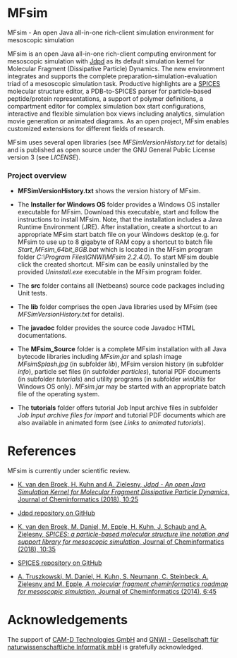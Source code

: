 # MFsim
MFsim - An open Java all-in-one rich-client simulation environment for mesoscopic simulation

MFsim is an open Java all-in-one rich-client computing environment for mesoscopic simulation with [Jdpd](https://github.com/zielesny/Jdpd) as its default simulation kernel for Molecular Fragment (Dissipative Particle) Dynamics. The new environment integrates and supports the complete preparation-simulation-evaluation triad of a mesoscopic simulation task. Productive highlights are a [SPICES](https://github.com/zielesny/SPICES) molecular structure editor, a PDB-to-SPICES parser for particle-based peptide/protein representations, a support of polymer definitions, a compartment editor for complex simulation box start configurations, interactive and flexible simulation box views including analytics, simulation movie generation or animated diagrams. As an open project, MFsim enables customized extensions for different fields of research.

MFsim uses several open libraries (see *MFSimVersionHistory.txt* for details) and is published as open source under the GNU General Public License version 3 (see *LICENSE*).

### Project overview

* **MFSimVersionHistory.txt** shows the version history of MFsim.

* The **Installer for Windows OS** folder provides a Windows OS installer executable for MFsim. Download this executable, start and follow the instructions to install MFsim. Note, that the installation includes a Java Runtime Environment (JRE). After installation, create a shortcut to an appropriate MFsim start batch file on your Windows desktop (e.g. for MFsim to use up to 8 gigabyte of RAM copy a shortcut to batch file *Start_MFsim_64bit_8GB.bat* which is located in the MFsim program folder *C:\Program Files\GNWI\MFsim 2.2.4.0*). To start MFsim double click the created shortcut. MFsim can be easily uninstalled by the provided *Uninstall.exe* executable in the MFsim program folder.

* The **src** folder contains all (Netbeans) source code packages including Unit tests.

* The **lib** folder comprises the open Java libraries used by MFsim (see *MFSimVersionHistory.txt* for details).

* The **javadoc** folder provides the source code Javadoc HTML documentations.

* The **MFsim_Source** folder is a complete MFsim installation with all Java bytecode libraries including *MFsim.jar* and splash image *MFsimSplash.jpg* (in subfolder *lib*), MFsim version history (in subfolder *info*), particle set files (in subfolder *particles*), tutorial PDF documents (in subfolder *tutorials*) and utility programs (in subfolder *winUtils* for Windows OS only). *MFsim.jar* may be started with an appropriate batch file of the operating system.

* The **tutorials** folder offers tutorial Job Input archive files in subfolder *Job Input archive files for import* and tutorial PDF documents which are also available in animated form (see *Links to animated tutorials*).

# References
MFsim is currently under scientific review.

- [K. van den Broek, H. Kuhn and A. Zielesny, _Jdpd - An open Java Simulation Kernel for Molecular Fragment Dissipative Particle Dynamics_, Journal of Cheminformatics (2018), 10:25](https://doi.org/10.1186/s13321-018-0278-7)
- [Jdpd repository on GitHub](https://github.com/zielesny/Jdpd)

- [K. van den Broek, M. Daniel, M. Epple, H. Kuhn, J. Schaub and A. Zielesny, _SPICES: a particle-based molecular structure line notation and support library for mesoscopic simulation_, Journal of Cheminformatics (2018), 10:35](https://doi.org/10.1186/s13321-018-0294-7)
- [SPICES repository on GitHub](https://github.com/zielesny/SPICES)

- [A. Truszkowski, M. Daniel, H. Kuhn, S. Neumann, C. Steinbeck, A. Zielesny and M. Epple, _A molecular fragment cheminformatics roadmap for mesoscopic simulation_, Journal of Cheminformatics (2014), 6:45](https://doi.org/10.1186/s13321-014-0045-3)

# Acknowledgements
The support of [CAM-D Technologies GmbH](http://www.molecular-dynamics.de) and [GNWI - Gesellschaft für naturwissenschaftliche Informatik mbH](http://www.gnwi.de) is gratefully acknowledged.

